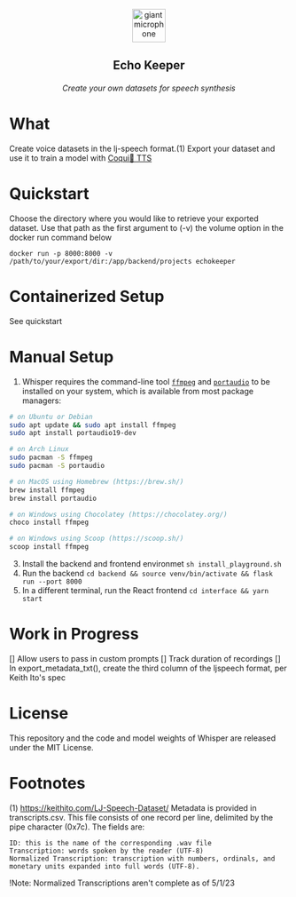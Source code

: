 <p align="center">
  <img width="60px" src="https://user-images.githubusercontent.com/6180201/124313197-cc93f200-db70-11eb-864a-fc65765fc038.png" alt="giant microphone"/>   <br/>
  <h2 align="center">Echo Keeper</h2>
  <h6 align="center">Create your own datasets for speech synthesis</h6>
</div>

# What

Create voice datasets in the lj-speech format.(1)
Export your dataset and use it to train a model with [Coqui🐸 TTS](https://github.com/coqui-ai/TTS)

# Quickstart

Choose the directory where you would like to retrieve your exported dataset.
Use that path as the first argument to (-v) the volume option in the docker run command below

`docker run -p 8000:8000 -v /path/to/your/export/dir:/app/backend/projects echokeeper`

# Containerized Setup

See quickstart

# Manual Setup

1. Whisper requires the command-line tool [`ffmpeg`](https://ffmpeg.org/) and [`portaudio`](http://portaudio.com/docs/v19-doxydocs/index.html) to be installed on your system, which is available from most package managers:

```bash
# on Ubuntu or Debian
sudo apt update && sudo apt install ffmpeg
sudo apt install portaudio19-dev

# on Arch Linux
sudo pacman -S ffmpeg
sudo pacman -S portaudio

# on MacOS using Homebrew (https://brew.sh/)
brew install ffmpeg
brew install portaudio

# on Windows using Chocolatey (https://chocolatey.org/)
choco install ffmpeg

# on Windows using Scoop (https://scoop.sh/)
scoop install ffmpeg
```

3. Install the backend and frontend environmet `sh install_playground.sh`
4. Run the backend `cd backend && source venv/bin/activate && flask run --port 8000`
5. In a different terminal, run the React frontend `cd interface && yarn start`

# Work in Progress

[] Allow users to pass in custom prompts
[] Track duration of recordings
[] In export_metadata_txt(), create the third column of the ljspeech format, per Keith Ito's spec

# License

This repository and the code and model weights of Whisper are released under the MIT License.

# Footnotes

(1) https://keithito.com/LJ-Speech-Dataset/
Metadata is provided in transcripts.csv. This file consists of one record per line, delimited by the pipe character (0x7c). The fields are:

    ID: this is the name of the corresponding .wav file
    Transcription: words spoken by the reader (UTF-8)
    Normalized Transcription: transcription with numbers, ordinals, and monetary units expanded into full words (UTF-8).

!Note: Normalized Transcriptions aren't complete as of 5/1/23
